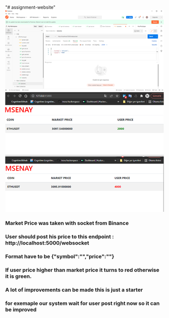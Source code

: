 "# assignment-website" 
<img src="public/p1.png">
<img src="public/p2.png">
<img src="public/p3.png">
<br>

<h3>Market Price was taken with socket from Binance</h3>
<h3>User should post his price to this endpoint : http://localhost:5000/websocket</h3>
<h3>Format have to be {"symbol":"<coinname>","price":"<price>"}</h3>
<h3>If user price higher than market price it turns to red otherwise it is green.</h3>

<h3> A lot of improvements can be made this is just a starter </h3>

<h3> for exemaple our system wait for user post right now so it can be improved </h3>


